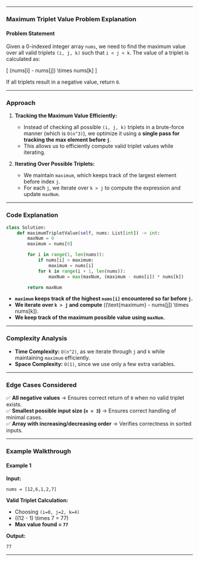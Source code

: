 

---

### **Maximum Triplet Value Problem Explanation**  

#### **Problem Statement**  
Given a 0-indexed integer array `nums`, we need to find the maximum value over all valid triplets `(i, j, k)` such that `i < j < k`. The value of a triplet is calculated as:  

\[
(nums[i] - nums[j]) \times nums[k]
\]

If all triplets result in a negative value, return `0`.

---

### **Approach**  

1. **Tracking the Maximum Value Efficiently:**  
   - Instead of checking all possible `(i, j, k)` triplets in a brute-force manner (which is `O(n^3)`), we optimize it using a **single pass for tracking the max element before `j`**.  
   - This allows us to efficiently compute valid triplet values while iterating.

2. **Iterating Over Possible Triplets:**  
   - We maintain `maximum`, which keeps track of the largest element before index `j`.  
   - For each `j`, we iterate over `k > j` to compute the expression and update `maxNum`.

---

### **Code Explanation**  

```python
class Solution:
    def maximumTripletValue(self, nums: List[int]) -> int:
        maxNum = 0
        maximum = nums[0]

        for i in range(1, len(nums)):
            if nums[i] > maximum:
                maximum = nums[i]
            for k in range(i + 1, len(nums)):
                maxNum = max(maxNum, (maximum - nums[i]) * nums[k])

        return maxNum
```

- **`maximum` keeps track of the highest `nums[i]` encountered so far before `j`.**
- **We iterate over `k > j` and compute** \((\text{maximum} - nums[j]) \times nums[k]\).
- **We keep track of the maximum possible value using `maxNum`.**

---

### **Complexity Analysis**  
- **Time Complexity:** `O(n^2)`, as we iterate through `j` and `k` while maintaining `maximum` efficiently.
- **Space Complexity:** `O(1)`, since we use only a few extra variables.

---

### **Edge Cases Considered**  
✅ **All negative values** → Ensures correct return of `0` when no valid triplet exists.  
✅ **Smallest possible input size (`n = 3`)** → Ensures correct handling of minimal cases.  
✅ **Array with increasing/decreasing order** → Verifies correctness in sorted inputs.  

---

### **Example Walkthrough**  

#### **Example 1**  
**Input:**  
```plaintext
nums = [12,6,1,2,7]
```
**Valid Triplet Calculation:**  
- Choosing `(i=0, j=2, k=4)`  
- \((12 - 1) \times 7 = 77\)  
- **Max value found = `77`**

**Output:**  
```plaintext
77
```

---

